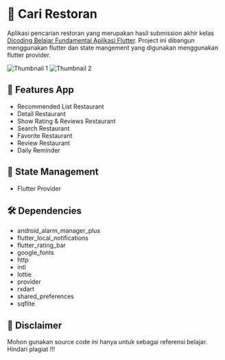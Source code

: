 # :ramen: Cari Restoran

Aplikasi pencarian restoran yang merupakan hasil submission akhir kelas [Dicoding Belajar Fundamental Aplikasi Flutter](https://www.dicoding.com/academies/195). Project ini dibangun menggunakan flutter dan state mangement yang digunakan menggunakan flutter provider.

![Thumbnail 1](https://github.com/triagung128/cari-restoran/blob/master/assets/banners/1.png)
![Thumbnail 2](https://github.com/triagung128/cari-restoran/blob/master/assets/banners/2.png)

## :tada: Features App
- Recommended List Restaurant
- Detail Restaurant
- Show Rating & Reviews Restaurant
- Search Restaurant
- Favorite Restaurant
- Review Restaurant
- Daily Reminder

## :loudspeaker: State Management
- Flutter Provider

## :hammer_and_wrench: Dependencies
- android_alarm_manager_plus
- flutter_local_notifications
- flutter_rating_bar
- google_fonts
- http
- intl
- lottie
- provider
- rxdart
- shared_preferences
- sqflite

## :stop_sign: Disclaimer
Mohon gunakan source code ini hanya untuk sebagai referensi belajar. Hindari plagiat !!!
